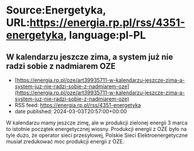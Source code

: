 # Source:Energetyka, URL:https://energia.rp.pl/rss/4351-energetyka, language:pl-PL

## W kalendarzu jeszcze zima, a system już nie radzi sobie z nadmiarem OZE
 - [https://energia.rp.pl/oze/art39935711-w-kalendarzu-jeszcze-zima-a-system-juz-nie-radzi-sobie-z-nadmiarem-oze](https://energia.rp.pl/oze/art39935711-w-kalendarzu-jeszcze-zima-a-system-juz-nie-radzi-sobie-z-nadmiarem-oze)
 - RSS feed: https://energia.rp.pl/rss/4351-energetyka
 - date published: 2024-03-03T20:57:00+00:00

W kalendarzu mamy jeszcze zimę, ale w produkcji zielonej energii 3 marca to istotnie początek energetycznej wiosny. Produkcji energii z OZE było na tyle dużo, że operator sieci przesyłowej, Polskie Sieci Elektroenergetyczne musiał zredukować moc produkcji energii z OZE.


